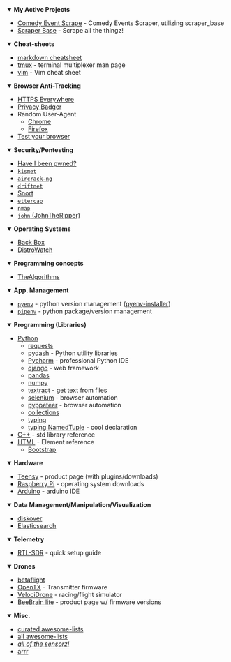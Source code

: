 <details open=""><summary><b>My Active Projects</b></summary>

  * [Comedy Event Scrape](https://github.com/xchek/comedy_scrape) - Comedy Events Scraper, utilizing scraper_base
  * [Scraper Base](https://github.com/xchek/scraper_base) - Scrape all the thingz!
  
</details>
<details open=""><summary><b>Cheat-sheets</b></summary>

  * [markdown cheatsheet](https://github.com/adam-p/markdown-here/wiki/Markdown-Cheatsheet)
  * [tmux](https://man.openbsd.org/OpenBSD-current/man1/tmux.1) - terminal multiplexer man page
  * [vim](https://vim.rtorr.com/) - Vim cheat sheet
  
</details>
<details open=""><summary><b>Browser Anti-Tracking</b></summary>
 
  * [HTTPS Everywhere](https://www.eff.org/https-everywhere)
  * [Privacy Badger](https://www.eff.org/privacybadger)
  * Random User-Agent
    * [Chrome](https://chrome.google.com/webstore/detail/random-user-agent/einpaelgookohagofgnnkcfjbkkgepnp)
    * [Firefox](https://addons.mozilla.org/en-US/firefox/addon/random_user_agent/)
  * [Test your browser](https://panopticlick.eff.org/)
 
</details>
<details open=""><summary><b>Security/Pentesting</b></summary>
 
  * [Have I been pwned?](https://haveibeenpwned.com/)
  * [`kismet`](https://github.com/kismetwireless/kismet)
  * [`aircrack-ng`](https://www.aircrack-ng.org/doku.php?id=newbie_guide)
  * [`driftnet`](https://github.com/deiv/driftnet)
  * [Snort](https://snort.org/)
  * [`ettercap`](https://github.com/Ettercap/ettercap)
  * [`nmap`](https://github.com/nmap/nmap)
  * [`john` (JohnTheRipper)](https://github.com/magnumripper/JohnTheRipper)
 
</details>
<details open=""><summary><b>Operating Systems</b></summary>
 
  * [Back Box](https://www.backbox.org/download/)
  * [DistroWatch](https://distrowatch.com/)
 
</details>
<details open=""><summary><b>Programming concepts</b></summary>
 
  * [TheAlgorithms](https://github.com/TheAlgorithms/Python)
 
</details>
<details open=""><summary><b>App. Management</b></summary>
 
  * [`pyenv`](https://github.com/pyenv/pyenv) - python version management ([pyenv-installer](https://github.com/pyenv/pyenv-installer))
  * [`pipenv`](https://pipenv.readthedocs.io/en/latest/) - python package/version management
 
</details>
<details open=""><summary><b>Programming (Libraries)</b></summary>

  * [Python](https://docs.python.org/3.6/library/index.html)
    * [requests](http://docs.python-requests.org/en/master/) 
    * [pydash](https://github.com/dgilland/pydash) - Python utility libraries 
    * [Pycharm](https://www.jetbrains.com/pycharm/download/) - professional Python IDE
    * [django](https://github.com/django/django) - web framework
    * [pandas](https://github.com/pandas-dev/pandas)
    * [numpy](https://github.com/numpy/numpy)
    * [textract](https://github.com/deanmalmgren/textract) - get text from files
    * [selenium](https://github.com/SeleniumHQ/Selenium) - browser automation
    * [pyppeteer](https://github.com/miyakogi/pyppeteer) - browser automation
    * [collections](https://docs.python.org/3.6/library/collections.html)
    * [typing](https://docs.python.org/3/library/typing.html)
    * [typing.NamedTuple](https://docs.python.org/3/library/typing.html#typing.NamedTuple) - cool declaration
  * [C++](http://www.cplusplus.com/reference/) - std library reference
  * [HTML](https://www.w3schools.com/tags/default.asp) - Element reference
    * [Bootstrap](https://getbootstrap.com/docs/4.3/getting-started/introduction/)
 
</details>
<details open=""><summary><b>Hardware</b></summary>

  * [Teensy](https://www.pjrc.com/teensy/) - product page (with plugins/downloads)
  * [Raspberry Pi](https://www.raspberrypi.org/downloads/) - operating system downloads
  * [Arduino](https://www.arduino.cc/en/Main/Software) - arduino IDE

</details>
<details open=""><summary><b>Data Management/Manipulation/Visualization</b></summary>
 
  * [diskover](https://github.com/shirosaidev/diskover)
  * [Elasticsearch](https://github.com/elastic/elasticsearch)
 
</details>
<details open=""><summary><b>Telemetry</b></summary>
 
  * [RTL-SDR](https://www.rtl-sdr.com/rtl-sdr-quick-start-guide/) - quick setup guide  
 
</details>
<details open=""><summary><b>Drones</b></summary>
 
  * [betaflight](https://github.com/betaflight/betaflight)
  * [OpenTX](https://www.open-tx.org/) - Transmitter firmware
  * [VelociDrone](https://www.velocidrone.com/) - racing/flight simulator
  * [BeeBrain lite](https://newbeedrone.com/products/beebrain-lite-flight-controller-set-frsky) - product page w/ firmware versions
 
</details>
<details open=""><summary><b>Misc.</b></summary>
 
  * [curated awesome-lists](https://github.com/sindresorhus/awesome)  
  * [all awesome-lists](https://github.com/topics/awesome-list)
  * [*all of the sensorz!*](https://en.wikipedia.org/wiki/List_of_sensors)
  * [arrr](https://github.com/Igglybuff/awesome-piracy)
 
</details>
